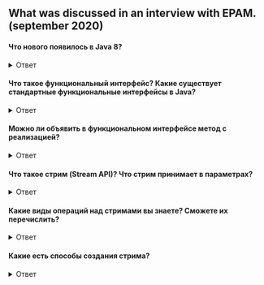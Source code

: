 ## What was discussed in an interview with EPAM. (september 2020)

#### Что нового появилось в Java 8?
<details><summary>Ответ</summary>

___

Из всех нововведений, появившихся в Java 8, нужно отметить самые важные:
стримы, лябмды и дефолтные/функциональные методы в интерфейсах. <br>
Будет большим плюсом, если к этому прибавить такие фичи, как :
* Ссылки на методы и конструкторы -> Integer::valueOf, System.out::print
* Встроенные функциональные интерфейсы -> Предикаты (Predicate), Функции (Function), Поставщики (Supplier), Потребители (Consumer)
* Опциональные значения (Optional)

P.S. Если вы знаете, что есть некоторые фичи, но не можете их объяснить, лучше не упоминайте их в ответе.
</details>


#### Что такое функциональный интерфейс? Какие существует стандартные функциональные интерфейсы в Java?
<details><summary>Ответ</summary>

___

Функциональный интерфейс в Java – это интерфейс, который содержит только 1 абстрактный метод. <br>
Основное назначение – использование в лямбда выражениях и method reference. <br>

Стандартные функциональный интерфесы, появивщиеся в Java 8: <br>

* Predicate<T> - проверяет соблюдение некоторого условия. **boolean test(T t);**
* Consumer<T> - выполняет некоторое действие над объектом типа T, при этом ничего не возвращая. **void accept(T t);**
* Function<T,R> - представляет функцию перехода от объекта типа T к объекту типа R. **R apply(T t);**
* Supplier<T> - не принимает никаких аргументов, но должен возвращать объект типа T. **T get();**
* UnaryOperator<T> - принимает в качестве параметра объект типа T, 
выполняет над ними операции и возвращает результат операций в виде объекта типа T. **T apply(T t);**
* BinaryOperator<T> - принимает в качестве параметра два объекта типа T, 
выполняет над ними бинарную операцию и возвращает ее результат также в виде объекта типа T. **T apply(T t1, T t2);**
</details>


#### Можно ли объявить в функциональном интерфейсе метод с реализацией?
<details><summary>Ответ</summary>

___

Да, можно. Так как условием функционально интерфейса является наличие одного абстрактного метода, 
он вполне может иметь дефолтные и статические методы.
</details>


#### Что такое стрим (Stream API)? Что стрим принимает в параметрах?
<details><summary>Ответ</summary>

___

    В разработке...
</details>


#### Какие виды операций над стримами вы знаете? Сможете их перечислить?
<details><summary>Ответ</summary>

___

    В разработке...
</details>


#### Какие есть способы создания стрима?
<details><summary>Ответ</summary>

___

    В разработке...
</details>



